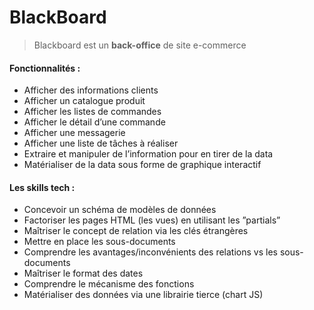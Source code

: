 # BlackBoard

> Blackboard est un **back-office** de site e-commerce

#### Fonctionnalités :
- Afficher des informations clients
- Afficher un catalogue produit
- Afficher les listes de commandes
- Afficher le détail d’une commande
- Afficher une messagerie
- Afficher une liste de tâches à réaliser
- Extraire et manipuler de l’information pour en tirer de la data
- Matérialiser de la data sous forme de graphique interactif

#### Les skills tech :
- Concevoir un schéma de modèles de données
- Factoriser les pages HTML (les vues) en utilisant les ”partials”
- Maîtriser le concept de relation via les clés étrangères
- Mettre en place les sous-documents
- Comprendre les avantages/inconvénients des relations vs les sous-documents
- Maîtriser le format des dates
- Comprendre le mécanisme des fonctions
- Matérialiser des données via une librairie tierce (chart JS)
